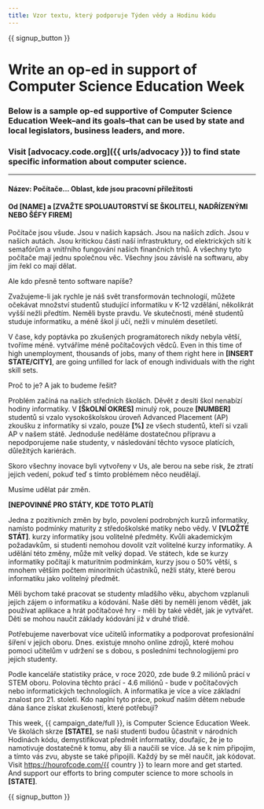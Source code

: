 ```yaml
---
title: Vzor textu, který podporuje Týden vědy a Hodinu kódu
---
```


{{ signup_button }}

# Write an op-ed in support of Computer Science Education Week

### Below is a sample op-ed supportive of Computer Science Education Week–and its goals–that can be used by state and local legislators, business leaders, and more.

### Visit [advocacy.code.org]({{ urls/advocacy }}) to find state specific information about computer science.

* * *

#### Název: Počítače... Oblast, kde jsou pracovní příležitosti

#### Od [NAME] a [ZVAŽTE SPOLUAUTORSTVÍ SE ŠKOLITELI, NADŘÍZENÝMI NEBO ŠÉFY FIREM]

Počítače jsou všude. Jsou v našich kapsách. Jsou na naších zdích. Jsou v našich autách. Jsou kritickou částí naší infrastruktury, od elektrických sítí k semafórům a vnitřního fungování našich finančních trhů. A všechny tyto počítače mají jednu společnou věc. Všechny jsou závislé na softwaru, aby jim řekl co mají dělat.

Ale kdo přesně tento software napíše?

Zvažujeme-li jak rychle je náš svět transformován technologií, můžete očekávat množství studentů studující informatiku v K-12 vzdělání, několikrát vyšší nežli předtím. Neměli byste pravdu. Ve skutečnosti, méně studentů studuje informatiku, a méně škol jí učí, nežli v minulém desetiletí.

V čase, kdy poptávka po zkušených programátorech nikdy nebyla větší, tvoříme méně. vytváříme méně počítačových vědců. Even in this time of high unemployment, thousands of jobs, many of them right here in **[INSERT STATE/CITY]**, are going unfilled for lack of enough individuals with the right skill sets.

Proč to je? A jak to budeme řešit?

Problém začíná na našich středních školách. Děvět z desíti škol nenabízí hodiny informatiky. V **[ŠkOLNÍ OKRES]** minulý rok, pouze **[NUMBER]** studentů si vzalo vysokoškolskou úroveň Advanced Placement (AP) zkoušku z informatiky si vzalo, pouze **[%]** ze všech studentů, kteří si vzali AP v našem státě. Jednoduše neděláme dostatečnou přípravu a nepodporujeme naše studenty, v následování těchto vysoce platících, důležitých kariérách.

Skoro všechny inovace byli vytvořeny v Us, ale berou na sebe risk, že ztratí jejich vedení, pokuď teď s tímto problémem něco neudělají.

Musíme udělat pár změn.

**[NEPOVINNÉ PRO STÁTY, KDE TOTO PLATÍ]**

Jedna z pozitivních změn by bylo, povolení podrobných kurzů informatiky, namísto podmínky maturity z středoškolské matiky nebo vědy. V **[VLOŽTE STÁT]**. kurzy informatiky jsou volitelné předměty. Kvůli akademickým požadavkům, si studenti nemohou dovolit vzít volitelné kurzy informatiky. A udělání této změny, může mít velký dopad. Ve státech, kde se kurzy informatiky počítají k maturitním podmínkám, kurzy jsou o 50% větší, s mnohem větším počtem minoritních účastníků, nežli státy, které berou informatiku jako volitelný předmět.

Měli bychom také pracovat se studenty mladšího věku, abychom vzplanuli jejich zájem o informatiku a kódování. Naše děti by neměli jenom vědět, jak používat aplikace a hrát počítačové hry - měli by také vědět, jak je vytvářet. Děti se mohou naučit základy kódování již v druhé třídě.

Potřebujeme naverbovat více učitelů informatiky a podporovat profesionální šíření v jejich oboru. Dnes. existuje mnoho online zdrojů, které mohou pomoci učitelům v udržení se s dobou, s posledními technologijemi pro jejich studenty.

Podle kanceláře statistiky práce, v roce 2020, zde bude 9.2 miliónů prácí v STEM oboru. Polovina těchto prácí - 4.6 miliónů - bude v počítačových nebo informatických technologiích. A informatika je více a více základní znalost pro 21. století. Kdo naplní tyto práce, pokuď naším dětem nebude dána šance získat zkušenosti, které potřebují?

This week, {{ campaign_date/full }}, is Computer Science Education Week. Ve školách skrze **[STATE]**, se naši studenti budou ůčastnit v národních Hodinách kódu, demystifikovat předmět informatiky, doufajíc, že je to namotivuje dostatečně k tomu, aby šli a naučili se více. Já se k nim připojím, a tímto vás zvu, abyste se také připojili. Každý by se měl naučit, jak kódovat. Visit https://hourofcode.com/{{ country }} to learn more and get started. And support our efforts to bring computer science to more schools in **[STATE]**.

{{ signup_button }}